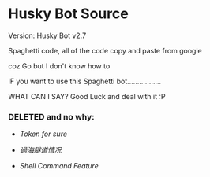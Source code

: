 # Husky Bot Source

Version: Husky Bot v2.7

Spaghetti code, all of the code copy and paste from google

coz Go but I don't know how to

IF you want to use this Spaghetti bot.................

WHAT CAN I SAY? Good Luck and deal with it :P

### DELETED and no why: 

* _Token for sure_

* _過海隧道情况_

* _Shell Command Feature_
